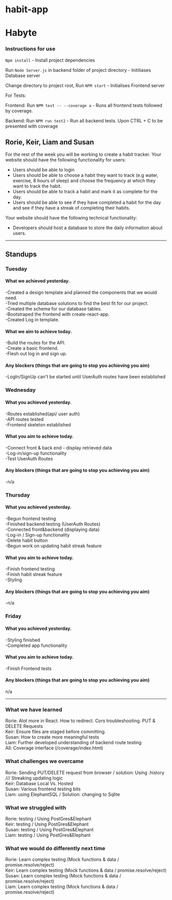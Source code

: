 # habit-app
# Habyte
### Instructions for use

`Npm install`  - Install project dependencies <br/>

Run `Node Server.js` in backend folder of project directory - Initiliases Database server<br/>

Change directory to project root, Run `NPM start` - Initialises Frontend server<br/>


For Tests:

Frontend:
Run `NPM test -- --coverage a`  - Runs all frontend tests followed by coverage. <br/>

Backend:
Run `NPM run test2` - Run all backend tests. Upon CTRL + C to be presented with coverage <br/>





## Rorie, Keir, Liam and Susan

For the rest of the week you will be working to create a habit tracker.
Your website should have the following functionality for users:
- Users should be able to login
- Users should be able to choose a habit they want to track (e.g water, exercise, 8 hours of sleep) and choose the frequency at which they want to track the habit.
- Users should be able to track a habit and mark it as complete for the day.
- Users should be able to see if they have completed a habit for the day and see if they have a streak of completing their habits.

Your website should have the following technical functionality:
- Developers should host a database to store the daily information about users.

---
## Standups
### Tuesday
#### What we achieved yesterday.

-Created a design template and planned the components that we would need.<br/>
-Tried multiple database solutions to find the best fit for our project. <br/>
-Created the schema for our database tables. <br/>
-Bootstraped the frontend with create-react-app. <br/>
-Created Log in template.<br/>


#### What we aim to achieve today.
-Build the routes for the API. <br/>
-Create a basic frontend. <br/>
-Flesh out log in and sign up.<br/>

#### Any blockers (things that are going to stop you achieving you aim)
-LogIn/SignUp can't be started until UserAuth routes have been established <br/>


### Wednesday
#### What you achieved yesterday.
-Routes established(api/ user auth) <br/>
-API routes tested <br/>
-Frontend skeleton established <br/>



#### What you aim to achieve today.
-Connect front & back end - display retrieved data <br/>
-Log-in/sign-up functionality <br/>
-Test UserAuth Routes <br/>


#### Any blockers (things that are going to stop you achieving you aim)
-n/a

### Thursday
#### What you achieved yesterday.
-Begun frontend testing  <br/>
-Finished backend testing (UserAuth Routes) <br/>
-Connected front&backend (displaying data) <br/>
-Log-in / Sign-up functionality  <br/>
-Delete habit button <br/>
-Begun work on updating habit streak feature <br/>


#### What you aim to achieve today.
-Finish frontend testing <br/>
-Finish habit streak feature <br/>
-Styling  <br/>


#### Any blockers (things that are going to stop you achieving you aim)
-n/a

### Friday
#### What you achieved yesterday.
-Styling finished <br/> 
-Completed app functionality <br/>

#### What you aim to achieve today.
-Finish Frontend tests <br/>

#### Any blockers (things that are going to stop you achieving you aim)
n/a

---
### What we have learned
Rorie: Alot more in React. How to redirect. Cors troubleshooting. PUT & DELETE Requests<br/>
Keir: Ensure files are staged before committing.<br/>
Susan: How to create more meaningful tests <br/>
Liam: Further developed understanding of backend route testing <br/>
All: Coverage interface (/coverage/index.html)

### What challenges we overcame
Rorie: Sending PUT/DELETE request from browser / solution: Using .history  /// Streaking updating logic <br/>
Keir: Database Local Vs. Hosted <br/>
Susan: Various frontend testing bits <br/>
Liam: using ElephantSQL / Solution: changing to Sqlite <br/>

### What we struggled with
Rorie: testing  /  Using PostGres&Elephant <br/>
Keir: testing  /  Using PostGres&Elephant  <br/> 
Susan: testing  /  Using PostGres&Elephant <br/>
Liam: testing  /  Using PostGres&Elephant <br/>

### What we would do differently next time
Rorie: Learn complex testing (Mock functions & data / promise.resolve/reject) <br/>
Keir: Learn complex testing (Mock functions & data / promise.resolve/reject) <br/>
Susan: Learn complex testing (Mock functions & data / promise.resolve/reject) <br/>
Liam: Learn complex testing (Mock functions & data / promise.resolve/reject) <br/>

